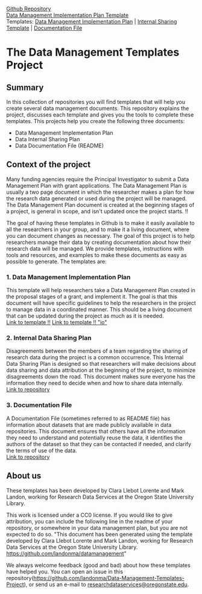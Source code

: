 [Github Repository](https://github.com/landonma/Data-Management-Templates-Project)  
[Data Management Implementation Plan Template](readme.md)  
Templates: [Data Management Implementation Plan](https://github.com/landonma/Data-Management-Implementation-Template) | [Internal Sharing Template](https://github.com/landonma/Data-Management-Internal-Sharing-Template) | [Documentation File](https://github.com/landonma/Data-Management-Documentation-File-Template)


# The Data Management Templates Project

## Summary
In this collection of repositories you will find templates that will help you create several data management documents. This repository explains the project, discusses each template and gives you the tools to complete these templates. This projects help you create the following three documents:
* Data Management Implementation Plan
* Data Internal Sharing Plan
* Data Documentation File (README)

## Context of the project
Many funding agencies require the Principal Investigator to submit a Data Management Plan with grant applications. The Data Management Plan is usually a two page document in which the researcher makes a plan for how the research data generated or used during the project will be managed. The Data Management Plan document is created at the beginning stages of a project, is general in scope, and isn't updated once the project starts. !!


 The goal of having these templates in Github is to make it easily available to all the researchers in your group, and to make it a living document, where you can document changes as necessary. The goal of this project is to help researchers manage their data by creating documentation about how their research data will be managed. We provide templates, instructions with tools and resources, and examples to make these documents as easy as possible to generate. The templates are:

### 1. Data Management Implementation Plan  
This template will help researchers take a Data Management Plan created in the proposal stages of a grant, and implement it. The goal is that this document will have specific guidelines to help the researchers in the project to manage data in a coordinated manner. This should be a living document that can be updated during the project as much as it is needed.  
[Link to template !!](https://github.com/landonma/Data-Management-Implementation-Creator)
[Link to template !! "io"](https://github.com/landonma/Data-Management-Implementation-Creator)

### 2. Internal Data Sharing Plan

Disagreements between the members of a team regarding the sharing of research data during the project is a common occurrence. This Internal Data Sharing Plan is designed so that researchers will make decisions about data sharing and data attribution at the beginning of the project, to minimize disagreements down the road. This document makes sure everyone has the information they need to decide when and how to share data internally.   
[Link to repository](https://github.com/landonma/Data-Management-Internal-Sharing-Creator)

### 3. Documentation File

A Documentation File (sometimes referred to as README file)  has information about datasets that are made publicly available in data repositories. This document ensures that others have all the information they need to understand and potentially reuse the data, it identifies the authors of the dataset so that they can be contacted if needed, and clarify the terms of use of the data.  
[Link to repository](https://github.com/landonma/Data-Management-README-Creator)


## About us
These templates has been developed by Clara Llebot Lorente and Mark Landon, working for Research Data Services at the Oregon State University Library.

This work is licensed under a CC0 license. If you would like to give attribution, you can include the following line in the readme of your repository, or somewhere in your data management plan, but you are not expected to do so. "This document has been generated using the template developed by Clara Llebot Lorente and Mark Landon, working for Research Data Services at the Oregon State University Library. https://github.com/landonma/datamanagement"

We always welcome feedback (good and bad) about how these templates have helped you. You can open an issue in this repository(https://github.com/landonma/Data-Management-Templates-Project), or send us an e-mail to [researchdataservices@oregonstate.edu](researchdataservices@oregonstate.edu).
